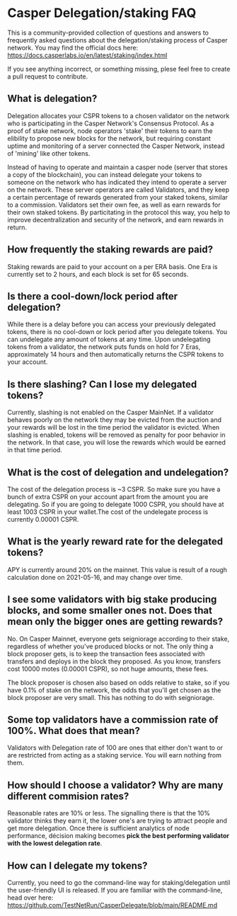 # Casper Delegation/staking FAQ

This is a community-provided collection of questions and answers to frequently asked questions about the delegation/staking process of Casper network. You may find the official docs here: https://docs.casperlabs.io/en/latest/staking/index.html

If you see anything incorrect, or something missing, plese feel free to create a pull request to contribute.

## What is delegation?
Delegation allocates your CSPR tokens to a chosen validator on the network who is participating in the Casper Network's Consensus Protocol. As a proof of stake network, node operators 'stake' their tokens to earn the elibility to propose new blocks for the network, but requiring constant uptime and monitoring of a server connected the Casper Network, instead of 'mining' like other tokens. 

Instead of having to operate and maintain a casper node (server that stores a copy of the blockchain), you can instead delegate your tokens to someone on the network who has indicated they intend to operate a server on the network. These server operators are called Validators, and they keep a certain percentage of rewards generated from your staked tokens, similar to a commission. Validators set their own fee, as well as earn rewards for their own staked tokens. By particitating in the protocol this way, you help to improve decentralization and security of the network, and earn  rewards in return.

## How frequently the staking rewards are paid?
Staking rewards are paid to your account on a per ERA basis. One Era is currently set to 2 hours, and each block is set for 65 seconds.

## Is there a cool-down/lock period after delegation?
While there is a delay before you can access your previously delegated tokens, there is no cool-down or lock period after you delegate tokens. You can undelegate any amount of tokens at any time. Upon undelegating tokens from a validator, the network puts funds on hold for 7 Eras, approximately 14 hours and then automatically returns the CSPR tokens to your account.

## Is there slashing? Can I lose my delegated tokens?
Currently, slashing is not enabled on the Casper MainNet. If a validator behaves poorly on the network they may be evicted from the auction and your rewards will be lost in the time period the validator is evicted. When slashing is enabled, tokens will be removed as penalty for poor behavior in the network. In that case, you will lose the rewards which would be earned in that time period.

## What is the cost of delegation and undelegation?
The cost of the delegation process is ~3 CSPR. So make sure you have a bunch of extra CSPR on your account apart from the amount you are delegating. So if you are going to delegate 1000 CSPR, you should have at least 1003 CSPR in your wallet.The cost of the undelegate process is currently 0.00001 CSPR.

## What is the yearly reward rate for the delegated tokens?
APY is currently around 20% on the mainnet. This value is result of a rough calculation done on 2021-05-16, and may change over time.

## I see some validators with big stake producing blocks, and some smaller ones not. Does that mean only the bigger ones are getting rewards?
No. On Casper Mainnet, everyone gets seigniorage according to their stake, regardless of whether you've produced blocks or not. The only thing a block proposer gets, is to keep the transaction fees associated with transfers and deploys in the block they proposed. As you know, transfers cost 10000 motes (0.00001 CSPR), so not huge amounts, these fees.

The block proposer is chosen also based on odds relative to stake, so if you have 0.1% of stake on the network, the odds that you'll get chosen as the block proposer are very small. This has nothing to do with seigniorage.

## Some top validators have a commission rate of 100%. What does that mean?
Validators with Delegation rate of 100 are ones that either don't want to or are restricted from acting as a staking service. You will earn nothing from them.

## How should I choose a validator? Why are many different commision rates?
Reasonable rates are 10% or less. The signalling there is that the 10% validator thinks they earn it, the lower one's are trying to attract people and get more delegation. Once there is sufficient analytics of node performance, décision making becomes **pick the best performing validator with the lowest delegation rate**.

## How can I delegate my tokens?
Currently, you need to go the command-line way for staking/delegation until the user-friendly UI is released. If you are familiar with the command-line, head over here: https://github.com/TestNetRun/CasperDelegate/blob/main/README.md
